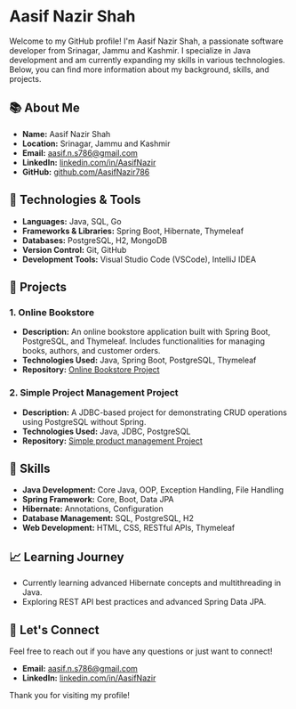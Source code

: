 # Aasif Nazir Shah

Welcome to my GitHub profile! I'm Aasif Nazir Shah, a passionate software developer from Srinagar, Jammu and Kashmir. I specialize in Java development and am currently expanding my skills in various technologies. Below, you can find more information about my background, skills, and projects.

## 📚 About Me

- **Name:** Aasif Nazir Shah
- **Location:** Srinagar, Jammu and Kashmir
- **Email:** [aasif.n.s786@gmail.com](mailto:aasif.n.s786@gmail.com)
- **LinkedIn:** [linkedin.com/in/AasifNazir](https://www.linkedin.com/in/AasifNazir) 
- **GitHub:** [github.com/AasifNazir786](https://github.com/AasifNazir786)

## 🔧 Technologies & Tools

- **Languages:** Java, SQL, Go
- **Frameworks & Libraries:** Spring Boot, Hibernate, Thymeleaf
- **Databases:** PostgreSQL, H2, MongoDB
- **Version Control:** Git, GitHub
- **Development Tools:** Visual Studio Code (VSCode), IntelliJ IDEA

## 🚀 Projects

### 1. **Online Bookstore**
   - **Description:** An online bookstore application built with Spring Boot, PostgreSQL, and Thymeleaf. Includes functionalities for managing books, authors, and customer orders.
   - **Technologies Used:** Java, Spring Boot, PostgreSQL, Thymeleaf
   - **Repository:** [Online Bookstore Project](https://github.com/AasifNazir786/Online-Book-Store.git)

### 2. **Simple Project Management Project**
   - **Description:** A JDBC-based project for demonstrating CRUD operations using PostgreSQL without Spring.
   - **Technologies Used:** Java, JDBC, PostgreSQL
   - **Repository:** [Simple product management Project](https://github.com/AasifNazir786/productmanagement.git)

## 🌟 Skills

- **Java Development:** Core Java, OOP, Exception Handling, File Handling
- **Spring Framework:** Core, Boot, Data JPA
- **Hibernate:** Annotations, Configuration
- **Database Management:** SQL, PostgreSQL, H2
- **Web Development:** HTML, CSS, RESTful APIs, Thymeleaf

## 📈 Learning Journey

- Currently learning advanced Hibernate concepts and multithreading in Java.
- Exploring REST API best practices and advanced Spring Data JPA.

## 💬 Let's Connect

Feel free to reach out if you have any questions or just want to connect!

- **Email:** [aasif.n.s786@gmail.com](mailto:aasif.n.s786@gmail.com)
- **LinkedIn:** [linkedin.com/in/AasifNazir](https://www.linkedin.com/in/AasifNazir) 

Thank you for visiting my profile!
